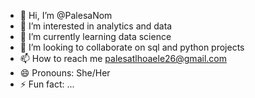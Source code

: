 - 👋 Hi, I’m @PalesaNom
- 👀 I’m interested in analytics and data
- 🌱 I’m currently learning data science
- 💞️ I’m looking to collaborate on sql and python projects
- 📫 How to reach me palesatlhoaele26@gmail.com
- 😄 Pronouns: She/Her
- ⚡ Fun fact: ...

<!---
PalesaNom/PalesaNom is a ✨ special ✨ repository because its `README.md` (this file) appears on your GitHub profile.
You can click the Preview link to take a look at your changes.
--->

